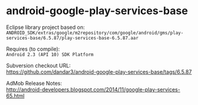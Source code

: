 android-google-play-services-base
=================================

Eclipse library project based on:<br/>
`ANDROID_SDK/extras/google/m2repository/com/google/android/gms/play-services-base/6.5.87/play-services-base-6.5.87.aar`

Requires (to compile):<br/>
`Android 2.3 (API 10) SDK Platform`

Subversion checkout URL:<br/>
https://github.com/dandar3/android-google-play-services-base/tags/6.5.87

AdMob Release Notes:<br/>
http://android-developers.blogspot.com/2014/11/google-play-services-65.html
